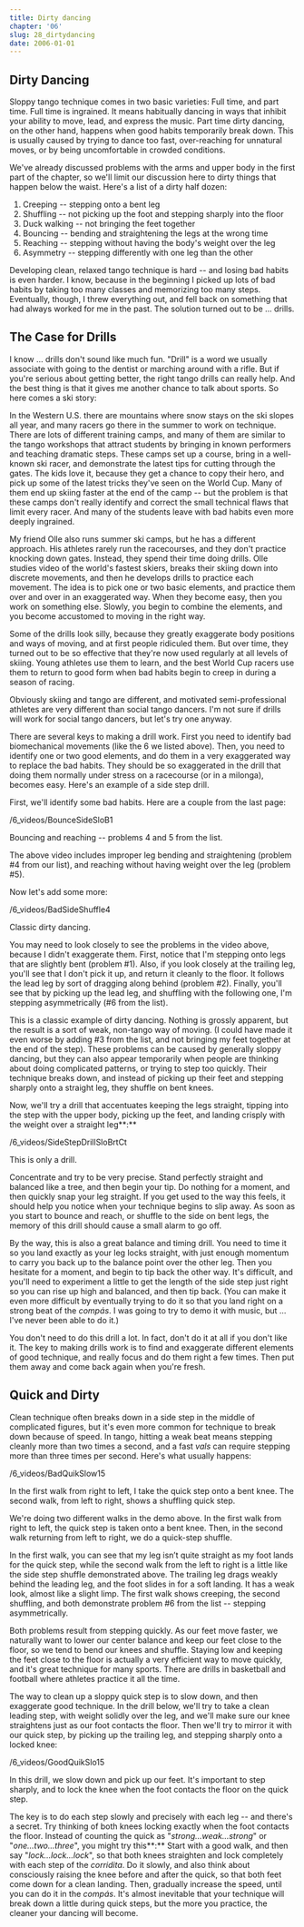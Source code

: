 ```yaml
---
title: Dirty dancing
chapter: '06'
slug: 28_dirtydancing
date: 2006-01-01
---
```


## Dirty Dancing

Sloppy tango technique comes in two basic varieties: Full time, and part time. Full time is ingrained. It means habitually dancing in ways that inhibit your ability to move, lead, and express the music. Part time dirty dancing, on the other hand, happens when good habits temporarily break down. This is usually caused by trying to dance too fast, over-reaching for unnatural moves, or by being uncomfortable in crowded conditions.

We've already discussed problems with the arms and upper body in the first part of the chapter, so we'll limit our discussion here to dirty things that happen below the waist. Here's a list of a dirty half dozen:

1. Creeping -- stepping onto a bent leg
2. Shuffling -- not picking up the foot and stepping sharply into the floor
3. Duck walking -- not bringing the feet together
4. Bouncing -- bending and straightening the legs at the wrong time
5. Reaching -- stepping without having the body's weight over the leg
6. Asymmetry -- stepping differently with one leg than the other

Developing clean, relaxed tango technique is hard -- and losing bad habits is even harder. I know, because in the beginning I picked up lots of bad habits by taking too many classes and memorizing too many steps. Eventually, though, I threw everything out, and fell back on something that had always worked for me in the past. The solution turned out to be ... drills.

## The Case for Drills

I know ... drills don't sound like much fun. "Drill" is a word we usually associate with going to the dentist or marching around with a rifle. But if you're serious about getting better, the right tango drills can really help. And the best thing is that it gives me another chance to talk about sports. So here comes a ski story:

In the Western U.S. there are mountains where snow stays on the ski slopes all year, and many racers go there in the summer to work on technique. There are lots of different training camps, and many of them are similar to the tango workshops that attract students by bringing in known performers and teaching dramatic steps. These camps set up a course, bring in a well-known ski racer, and demonstrate the latest tips for cutting through the gates. The kids love it, because they get a chance to copy their hero, and pick up some of the latest tricks they've seen on the World Cup. Many of them end up skiing faster at the end of the camp -- but the problem is that these camps don't really identify and correct the small technical flaws that limit every racer. And many of the students leave with bad habits even more deeply ingrained.

My friend Olle also runs summer ski camps, but he has a different approach. His athletes rarely run the racecourses, and they don't practice knocking down gates. Instead, they spend their time doing drills. Olle studies video of the world's fastest skiers, breaks their skiing down into discrete movements, and then he develops drills to practice each movement. The idea is to pick one or two basic elements, and practice them over and over in an exaggerated way. When they become easy, then you work on something else. Slowly, you begin to combine the elements, and you become accustomed to moving in the right way.

Some of the drills look silly, because they greatly exaggerate body positions and ways of moving, and at first people ridiculed them. But over time, they turned out to be so effective that they're now used regularly at all levels of skiing. Young athletes use them to learn, and the best World Cup racers use them to return to good form when bad habits begin to creep in during a season of racing.

Obviously skiing and tango are different, and motivated semi-professional athletes are very different than social tango dancers. I'm not sure if drills will work for social tango dancers, but let's try one anyway.

There are several keys to making a drill work. First you need to identify bad biomechanical movements (like the 6 we listed above). Then, you need to identify one or two good elements, and do them in a very exaggerated way to replace the bad habits. They should be so exaggerated in the drill that doing them normally under stress on a racecourse (or in a milonga), becomes easy. Here's an example of a side step drill.

First, we'll identify some bad habits. Here are a couple from the last page:

/6_videos/BounceSideSloB1

Bouncing and reaching -- problems 4 and 5 from the list.

The above video includes improper leg bending and straightening (problem #4 from our list), and reaching without having weight over the leg (problem #5).

Now let's add some more:

/6_videos/BadSideShuffle4

Classic dirty dancing.

You may need to look closely to see the problems in the video above, because I didn't exaggerate them. First, notice that I'm stepping onto legs that are slightly bent (problem #1). Also, if you look closely at the trailing leg, you'll see that I don't pick it up, and return it cleanly to the floor. It follows the lead leg by sort of dragging along behind (problem #2). Finally, you'll see that by picking up the lead leg, and shuffling with the following one, I'm stepping asymmetrically (#6 from the list).

This is a classic example of dirty dancing. Nothing is grossly apparent, but the result is a sort of weak, non-tango way of moving. (I could have made it even worse by adding #3 from the list, and not bringing my feet together at the end of the step). These problems can be caused by generally sloppy dancing, but they can also appear temporarily when people are thinking about doing complicated patterns, or trying to step too quickly. Their technique breaks down, and instead of picking up their feet and stepping sharply onto a straight leg, they shuffle on bent knees.

Now, we'll try a drill that accentuates keeping the legs straight, tipping into the step with the upper body, picking up the feet, and landing crisply with the weight over a straight leg**:**

/6_videos/SideStepDrillSloBrtCt

This is only a drill.

Concentrate and try to be very precise. Stand perfectly straight and balanced like a tree, and then begin your tip. Do nothing for a moment, and then quickly snap your leg straight. If you get used to the way this feels, it should help you notice when your technique begins to slip away. As soon as you start to bounce and reach, or shuffle to the side on bent legs, the memory of this drill should cause a small alarm to go off.

By the way, this is also a great balance and timing drill. You need to time it so you land exactly as your leg locks straight, with just enough momentum to carry you back up to the balance point over the other leg. Then you hesitate for a moment, and begin to tip back the other way. It's difficult, and you'll need to experiment a little to get the length of the side step just right so you can rise up high and balanced, and then tip back. (You can make it even more difficult by eventually trying to do it so that you land right on a strong beat of the _compás_. I was going to try to demo it with music, but ... I've never been able to do it.)

You don't need to do this drill a lot. In fact, don't do it at all if you don't like it. The key to making drills work is to find and exaggerate different elements of good technique, and really focus and do them right a few times. Then put them away and come back again when you're fresh.

## Quick and Dirty

Clean technique often breaks down in a side step in the middle of complicated figures, but it's even more common for technique to break down because of speed. In tango, hitting a weak beat means stepping cleanly more than two times a second, and a fast _vals_ can require stepping more than three times per second. Here's what usually happens:

/6_videos/BadQuikSlow15

In the first walk from right to left, I take the quick step onto a bent knee.
The second walk, from left to right, shows a shuffling quick step.

We're doing two different walks in the demo above. In the first walk from right to left, the quick step is taken onto a bent knee. Then, in the second walk returning from left to right, we do a quick-step shuffle.

In the first walk, you can see that my leg isn’t quite straight as my foot lands for the quick step, while the second walk from the left to right is a little like the side step shuffle demonstrated above. The trailing leg drags weakly behind the leading leg, and the foot slides in for a soft landing. It has a weak look, almost like a slight limp. The first walk shows creeping, the second shuffling, and both demonstrate problem #6 from the list -- stepping asymmetrically.

Both problems result from stepping quickly. As our feet move faster, we naturally want to lower our center balance and keep our feet close to the floor, so we tend to bend our knees and shuffle. Staying low and keeping the feet close to the floor is actually a very efficient way to move quickly, and it's great technique for many sports. There are drills in basketball and football where athletes practice it all the time.

The way to clean up a sloppy quick step is to slow down, and then exaggerate good technique. In the drill below, we'll try to take a clean leading step, with weight solidly over the leg, and we'll make sure our knee straightens just as our foot contacts the floor. Then we'll try to mirror it with our quick step, by picking up the trailing leg, and stepping sharply onto a locked knee:

/6_videos/GoodQuikSlo15

In this drill, we slow down and pick up our feet. It's important to step sharply,
and to lock the knee when the foot contacts the floor on the quick step.

The key is to do each step slowly and precisely with each leg -- and there's a secret. Try thinking of both knees locking exactly when the foot contacts the floor. Instead of counting the quick as "_strong...weak...strong_" or "_one...two...three_", you might try this**:** Start with a good walk, and then say "_lock...lock...lock_", so that both knees straighten and lock completely with each step of the _corridita_. Do it slowly, and also think about consciously raising the knee before and after the quick, so that both feet come down for a clean landing. Then, gradually increase the speed, until you can do it in the _compás_. It's almost inevitable that your technique will break down a little during quick steps, but the more you practice, the cleaner your dancing will become.
